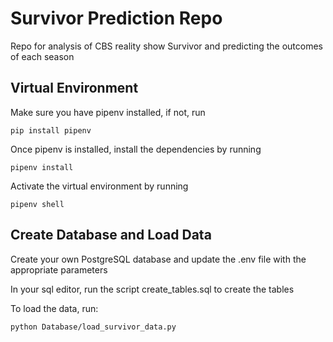 # Survivor Prediction Repo
Repo for analysis of CBS reality show Survivor and predicting the outcomes of each season

## Virtual Environment
Make sure you have pipenv installed, if not, run 
```
pip install pipenv
```

Once pipenv is installed, install the dependencies by running 
```
pipenv install
```

Activate the virtual environment by running 
```
pipenv shell
```

## Create Database and Load Data
Create your own PostgreSQL database and update the .env file with the appropriate parameters

In your sql editor, run the script create_tables.sql to create the tables

To load the data, run: 
```
python Database/load_survivor_data.py
```